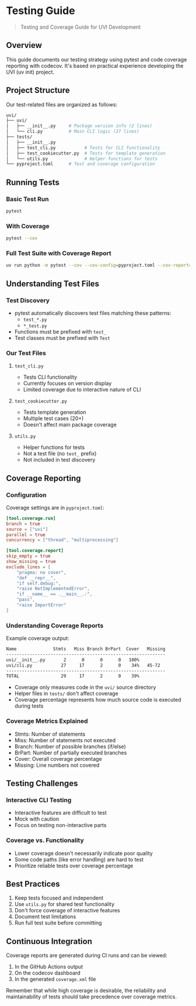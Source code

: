 # Testing Guide

> Testing and Coverage Guide for UVI Development

## Overview

This guide documents our testing strategy using pytest and code coverage reporting with codecov. It's based on practical experience developing the UVI (uv init) project.

## Project Structure

Our test-related files are organized as follows:

```sh
uvi/
├── uvi/
│   ├── __init__.py     # Package version info (2 lines)
│   └── cli.py          # Main CLI logic (27 lines)
├── tests/
│   ├── __init__.py
│   ├── test_cli.py           # Tests for CLI functionality
│   ├── test_cookiecutter.py  # Tests for template generation
│   └── utils.py              # Helper functions for tests
└── pyproject.toml      # Test and coverage configuration
```

## Running Tests

### Basic Test Run

```bash
pytest
```

### With Coverage

```bash
pytest --cov
```

### Full Test Suite with Coverage Report

```bash
uv run python -m pytest --cov --cov-config=pyproject.toml --cov-report=xml tests
```

## Understanding Test Files

### Test Discovery

- pytest automatically discovers test files matching these patterns:
  - `test_*.py`
  - `*_test.py`
- Functions must be prefixed with `test_`
- Test classes must be prefixed with `Test`

### Our Test Files

1. `test_cli.py`

   - Tests CLI functionality
   - Currently focuses on version display
   - Limited coverage due to interactive nature of CLI

2. `test_cookiecutter.py`

   - Tests template generation
   - Multiple test cases (20+)
   - Doesn't affect main package coverage

3. `utils.py`
   - Helper functions for tests
   - Not a test file (no `test_` prefix)
   - Not included in test discovery

## Coverage Reporting

### Configuration

Coverage settings are in `pyproject.toml`:

```toml
[tool.coverage.run]
branch = true
source = ["uvi"]
parallel = true
concurrency = ["thread", "multiprocessing"]

[tool.coverage.report]
skip_empty = true
show_missing = true
exclude_lines = [
    "pragma: no cover",
    "def __repr__",
    "if self.debug:",
    "raise NotImplementedError",
    "if __name__ == .__main__.:",
    "pass",
    "raise ImportError"
]
```

### Understanding Coverage Reports

Example coverage output:

```sh
Name              Stmts   Miss Branch BrPart  Cover   Missing
-------------------------------------------------------------
uvi/__init__.py       2      0      0      0   100%
uvi/cli.py           27     17      2      0    34%   45-72
-------------------------------------------------------------
TOTAL                29     17      2      0    39%
```

- Coverage only measures code in the `uvi/` source directory
- Helper files in `tests/` don't affect coverage
- Coverage percentage represents how much source code is executed during tests

### Coverage Metrics Explained

- Stmts: Number of statements
- Miss: Number of statements not executed
- Branch: Number of possible branches (if/else)
- BrPart: Number of partially executed branches
- Cover: Overall coverage percentage
- Missing: Line numbers not covered

## Testing Challenges

### Interactive CLI Testing

- Interactive features are difficult to test
- Mock with caution
- Focus on testing non-interactive parts

### Coverage vs. Functionality

- Lower coverage doesn't necessarily indicate poor quality
- Some code paths (like error handling) are hard to test
- Prioritize reliable tests over coverage percentage

## Best Practices

1. Keep tests focused and independent
2. Use `utils.py` for shared test functionality
3. Don't force coverage of interactive features
4. Document test limitations
5. Run full test suite before committing

## Continuous Integration

Coverage reports are generated during CI runs and can be viewed:

1. In the GitHub Actions output
2. On the codecov dashboard
3. In the generated `coverage.xml` file

Remember that while high coverage is desirable, the reliability and maintainability of tests should take precedence over coverage metrics.
